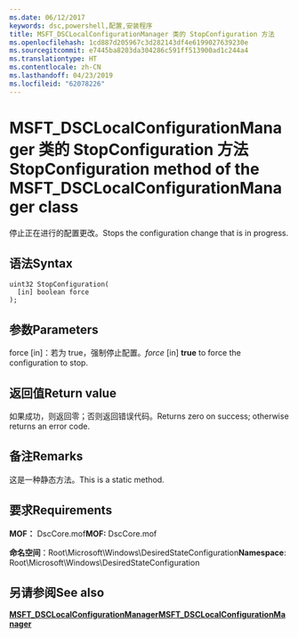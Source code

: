 ```yaml
---
ms.date: 06/12/2017
keywords: dsc,powershell,配置,安装程序
title: MSFT_DSCLocalConfigurationManager 类的 StopConfiguration 方法
ms.openlocfilehash: 1cd887d205967c3d282143df4e6199027639230e
ms.sourcegitcommit: e7445ba8203da304286c591ff513900ad1c244a4
ms.translationtype: HT
ms.contentlocale: zh-CN
ms.lasthandoff: 04/23/2019
ms.locfileid: "62078226"
---
```

# <a name="stopconfiguration-method-of-the-msftdsclocalconfigurationmanager-class"></a><span data-ttu-id="b16ab-103">MSFT_DSCLocalConfigurationManager 类的 StopConfiguration 方法</span><span class="sxs-lookup"><span data-stu-id="b16ab-103">StopConfiguration method of the MSFT_DSCLocalConfigurationManager class</span></span>

<span data-ttu-id="b16ab-104">停止正在进行的配置更改。</span><span class="sxs-lookup"><span data-stu-id="b16ab-104">Stops the configuration change that is in progress.</span></span>

## <a name="syntax"></a><span data-ttu-id="b16ab-105">语法</span><span class="sxs-lookup"><span data-stu-id="b16ab-105">Syntax</span></span>

```mof
uint32 StopConfiguration(
  [in] boolean force
);
```

## <a name="parameters"></a><span data-ttu-id="b16ab-106">参数</span><span class="sxs-lookup"><span data-stu-id="b16ab-106">Parameters</span></span>

<span data-ttu-id="b16ab-107">force \[in\]：若为 true，强制停止配置。</span><span class="sxs-lookup"><span data-stu-id="b16ab-107">*force* \[in\] **true** to force the configuration to stop.</span></span>

## <a name="return-value"></a><span data-ttu-id="b16ab-108">返回值</span><span class="sxs-lookup"><span data-stu-id="b16ab-108">Return value</span></span>

<span data-ttu-id="b16ab-109">如果成功，则返回零；否则返回错误代码。</span><span class="sxs-lookup"><span data-stu-id="b16ab-109">Returns zero on success; otherwise returns an error code.</span></span>

## <a name="remarks"></a><span data-ttu-id="b16ab-110">备注</span><span class="sxs-lookup"><span data-stu-id="b16ab-110">Remarks</span></span>

<span data-ttu-id="b16ab-111">这是一种静态方法。</span><span class="sxs-lookup"><span data-stu-id="b16ab-111">This is a static method.</span></span>

## <a name="requirements"></a><span data-ttu-id="b16ab-112">要求</span><span class="sxs-lookup"><span data-stu-id="b16ab-112">Requirements</span></span>

<span data-ttu-id="b16ab-113">**MOF：** DscCore.mof</span><span class="sxs-lookup"><span data-stu-id="b16ab-113">**MOF:** DscCore.mof</span></span>

<span data-ttu-id="b16ab-114">**命名空间**：Root\Microsoft\Windows\DesiredStateConfiguration</span><span class="sxs-lookup"><span data-stu-id="b16ab-114">**Namespace**: Root\Microsoft\Windows\DesiredStateConfiguration</span></span>

## <a name="see-also"></a><span data-ttu-id="b16ab-115">另请参阅</span><span class="sxs-lookup"><span data-stu-id="b16ab-115">See also</span></span>

[<span data-ttu-id="b16ab-116">**MSFT_DSCLocalConfigurationManager**</span><span class="sxs-lookup"><span data-stu-id="b16ab-116">**MSFT_DSCLocalConfigurationManager**</span></span>](msft-dsclocalconfigurationmanager.md)